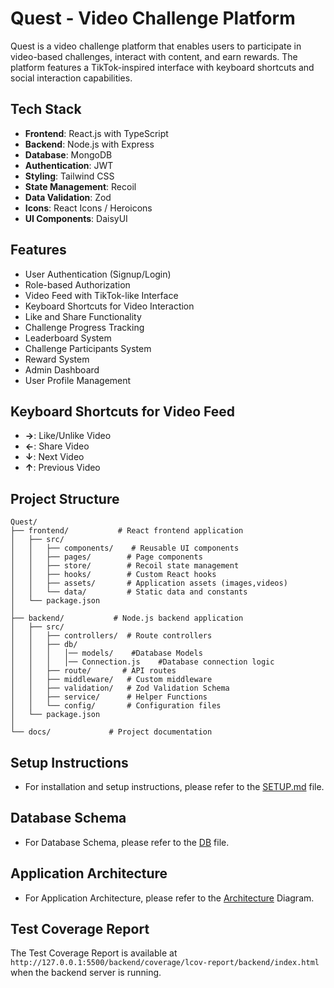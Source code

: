 # Quest - Video Challenge Platform

Quest is a video challenge platform that enables users to participate in video-based challenges, interact with content, and earn rewards. The platform features a TikTok-inspired interface with keyboard shortcuts and social interaction capabilities.

## Tech Stack
- **Frontend**: React.js with TypeScript
- **Backend**: Node.js with Express
- **Database**: MongoDB
- **Authentication**: JWT
- **Styling**: Tailwind CSS
- **State Management**: Recoil
- **Data Validation**: Zod
- **Icons**: React Icons / Heroicons
- **UI Components**: DaisyUI

## Features
- User Authentication (Signup/Login)
- Role-based Authorization
- Video Feed with TikTok-like Interface
- Keyboard Shortcuts for Video Interaction
- Like and Share Functionality
- Challenge Progress Tracking
- Leaderboard System
- Challenge Participants System
- Reward System
- Admin Dashboard
- User Profile Management

## Keyboard Shortcuts for Video Feed
- **→**: Like/Unlike Video
- **←**: Share Video
- **↓**: Next Video
- **↑**: Previous Video

## Project Structure
```
Quest/
├── frontend/           # React frontend application
│   ├── src/
│   │   ├── components/    # Reusable UI components
│   │   ├── pages/        # Page components
│   │   ├── store/        # Recoil state management
│   │   ├── hooks/        # Custom React hooks
│   │   ├── assets/       # Application assets (images,videos) 
│   │   └── data/         # Static data and constants
│   └── package.json
│
├── backend/           # Node.js backend application
│   ├── src/
│   │   ├── controllers/  # Route controllers
│   │   ├── db/    
│   │   │   │── models/    #Database Models    
│   │   │   │── Connection.js    #Database connection logic   
│   │   ├── route/       # API routes
│   │   ├── middleware/   # Custom middleware
│   │   ├── validation/   # Zod Validation Schema
│   │   ├── service/      # Helper Functions
│   │   └── config/       # Configuration files
│   └── package.json
│
└── docs/             # Project documentation
```

## Setup Instructions
- For installation and setup instructions, please refer to the <a href="/docs/SETUP.md">SETUP.md</a> file.

## Database Schema
- For Database Schema, please refer to the <a href="/docs/DB_Diagram.png">DB</a> file.

## Application Architecture
- For Application Architecture, please refer to the <a href="/docs/Architecture_Diagram.png">Architecture</a> Diagram.

## Test Coverage Report
The Test Coverage Report is available at `http://127.0.0.1:5500/backend/coverage/lcov-report/backend/index.html` when the backend server is running.
